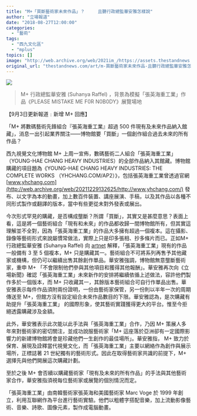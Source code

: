 ```yaml
---
title: "M+「買斷藝術家未來作品」？     且聽行政總監華安雅怎樣說"
author: "立場報道"
date: "2018-08-27T12:00:00"
categories:
  - "藝術"
tags:
  - "西九文化區"
  - "mplus"
topics: []
image: "http://web.archive.org/web/2021im_/https://assets.thestandnews.com/media/photos/m-01_T5vXu.png"
original_url: "thestandnews.com/art/m-買斷藝術家未來作品-且聽行政總監華安雅怎樣說"
---
```

![](http://web.archive.org/web/2021im_/https://assets.thestandnews.com/media/photos/m-01_T5vXu.png)
> M+ 行政總監華安雅 (Suhanya Raffel) ，背景為模擬「張英海重工業」作品《PLEASE MISTAKE ME F0R N0B0DY》展覽場地

【9月3日更新報道﹕新增 M+ 回應】

「M+ 將數碼藝術先鋒組合『張英海重工業』超過 500 件現有及未來作品納入館藏」，消息一出引起業界關注——博物館要「買斷」一個創作組合過去未來的所有作品？

西九視覺文化博物館 M+ 上周一宣佈，數碼藝術二人組合「張英海重工業」（YOUNG-HAE CHANG HEAVY INDUSTRIES）的全部作品納入其館藏。博物館購藏的項目題為《YOUNG-HAE CHANG HEAVY INDUSTRIES: THE COMPLETE WORKS （YHCHANG.COM/AP2）》，包括張英海重工業曾透過官網 [www.yhchang.com](http://web.archive.org/web/20211229132625/http://www.yhchang.com/) 發布、以文字為本的動畫，加上數百件裝置、講座展演、手稿，以及其作品以各種不同形式製作或翻譯的版本，當中有些更從未對外發表或展出。

今次形式罕見的購藏，是否構成壟斷？所謂「買斷」，其實又是甚麼意思？表面上看，這是將一個藝術組合「現有和未來」的作品都收歸一間博物館所有，但其實這理解並不全對，因為「張英海重工業」的作品大多擁有超過一個複本。這在攝影、錄像等藝術形式來說屬慣常做法，實際上只是印多張相、抄多條片而已。正如M+ 行政總監華安雅 (Suhanya Raffel) 向 [artnet](http://web.archive.org/web/20211229132625/https://news.artnet.com/art-world/hong-kong-m-plus-young-hae-chang-heavy-industries-1336103) 解釋，「張英海重工業」現有的作品一般備有 3 至 5 個複本，M+ 只是購藏其一。藝術組合不可將系列再售予其他藏家或機構，但仍可以繼續出售其餘創作單品。華安雅強調，博物館無意壟斷藝術家，重申 M+ 「不會限制他們參與其他項目和獲得其他報酬」。華安雅再次向《立場新聞》確認「張英海重工業」未來新作的安排將繼續依循上述做法，容許他們製作多於一個版本，而 M+ 只收藏其一，其餘版本藝術組合可自行作單品出售。華安雅表示每件作品須附兩份證明，一份由藝術家保管，另一份則以半年一次的周期傳送至 M+，但館方沒有設定組合未來作品數目的下限。華安雅認為，是次購藏有助提升「張英海重工業」 的國際形象，使其藝術實踐獲得更大的平台。惟至今拒絕透露購藏涉及金額。

此外，華安雅表示此次能以此手法與「張英海重工業」合作，乃因 M+ 策展人多年來對藝術家的密切關注，並成功說服藝術家「M+ 這座落於亞洲卻有一定國際影響力的新建博物館將會是珍藏他們一生創作的最佳場所」。華安雅指， M+ 致力於保育、展現及詮釋當代視覺文化，而「張英海重工業」主要以網絡作為創作與展示場所，正標誌著 21 世紀獨有的藝術形式。因此在取得藝術家共識的前提下，M+ 選擇先與他們開展這次購藏計劃。

至於之後 M+ 會否續以購藏藝術家「現有及未來的所有作品」的手法與其他藝術家合作，華安雅指須視每位藝術家或展覽的個別情況而定。

「張英海重工業」由南韓藝術家張英海和美國藝術家 Marc Voge 於 1999 年創立，利用互聯網作為平台進行藝術實驗。他們以粗體字搭配音樂，加上流動影像藝術、音樂、詩歌、圖像元素，製作成電腦動畫。